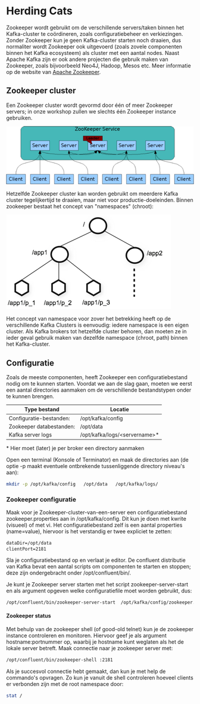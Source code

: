 # Herding Cats
Zookeeper wordt gebruikt om de verschillende servers/taken binnen het Kafka-cluster te coördineren, zoals configuratiebeheer en verkiezingen. Zonder Zookeeper kun je geen Kafka-cluster starten noch draaien, dus normaliter wordt Zookeeper ook uitgevoerd (zoals zovele componenten binnen het Kafka ecosysteem) als cluster met een aantal nodes.
Naast Apache Kafka zijn er ook andere projecten die gebruik maken van Zookeeper, zoals bijvoorbeeld Neo4J, Hadoop, Mesos etc.
Meer informatie op de website van [Apache Zookeeper](https://zookeeper.apache.org/).

## Zookeeper cluster
Een Zookeeper cluster wordt gevormd door één of meer Zookeeper servers; in onze workshop zullen we slechts één Zookeeper instance gebruiken.

![Zookeeper Cluster](../assets/ZookeeperService.jpeg)

Hetzelfde Zookeeper cluster kan worden gebruikt om meerdere Kafka cluster tegelijkertijd te draaien, maar niet voor productie-doeleinden.
Binnen zookeeper bestaat het concept van "namespaces" (chroot):

![Zookeeper Namespaces](../assets/ZookeeperNamespaces.jpeg)

Het concept van namespace voor zover het betrekking heeft op de verschillende Kafka Clusters is eenvoudig: iedere namespace is een eigen cluster. Als Kafka brokers tot hetzelfde cluster behoren, dan moeten ze in ieder geval gebruik maken van dezelfde namespace (chroot, path) binnen het Kafka-cluster.

## Configuratie
Zoals de meeste componenten, heeft Zookeeper een configuratiebestand nodig om te kunnen starten.
Voordat we aan de slag gaan, moeten we eerst een aantal directories aanmaken om de verschillende bestandstypen onder te kunnen brengen.

Type bestand             | Locatie
-------------------------|-------------
Configuratie-bestanden:  | /opt/kafka/config
Zookeeper databestanden: | /opt/data
Kafka server logs        | /opt/kafka/logs/\<servername\>\*

\* Hier moet (later) je per broker een directory aanmaken

Open een terminal (Konsole of Terminator) en maak de directories aan (de optie -p maakt eventuele ontbrekende tussenliggende directory niveau's aan):

```bash
mkdir -p /opt/kafka/config   /opt/data   /opt/kafka/logs/
```

### Zookeeper configuratie
Maak voor je Zookeeper-cluster-van-een-server een configuratiebestand zookeeper.properties aan in /opt/kafka/config. Dit kun je doen met kwrite (visueel) of met vi.
Het configuratiebestand zelf is een aantal properties (name=value), hiervoor is het verstandig er twee expliciet te zetten:
```
dataDir=/opt/data
clientPort=2181
```

Sla je configuratiebestand op en verlaat je editor. De confluent distributie van Kafka bevat een aantal scripts om componenten te starten en stoppen; deze zijn ondergebracht onder /opt/confluent/bin/.

Je kunt je Zookeeper server starten met het script zookeeper-server-start en als argument opgeven welke configuratiefile moet worden gebruikt, dus:
```bash
/opt/confluent/bin/zookeeper-server-start  /opt/kafka/config/zookeeper.properties
```

#### Zookeeper status
Met behulp van de zookeeper shell (of good-old telnet) kun je de zookeeper instance controleren en monitoren. Hiervoor geef je als argument hostname:portnummer op, waarbij je hostname kunt weglaten als het de lokale server betreft. Maak connectie naar je zookeeper server met:
```bash
/opt/confluent/bin/zookeeper-shell :2181
```

Als je succesvol connectie hebt gemaakt, dan kun je met help de commando's opvragen. Zo kun je vanuit de shell controleren hoeveel clients er verbonden zijn met de root namespace door:
```bash
stat /
```

